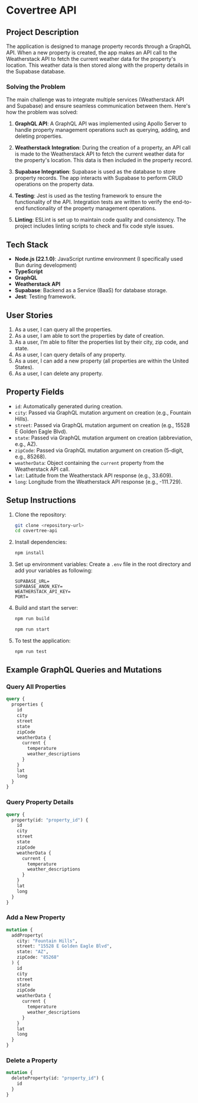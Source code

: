# Covertree API

## Project Description

The application is designed to manage property records through a GraphQL API. When a new property is created, the app makes an API call to the Weatherstack API to fetch the current weather data for the property's location. This weather data is then stored along with the property details in the Supabase database.

### Solving the Problem

The main challenge was to integrate multiple services (Weatherstack API and Supabase) and ensure seamless communication between them. Here's how the problem was solved:

1. **GraphQL API**: A GraphQL API was implemented using Apollo Server to handle property management operations such as querying, adding, and deleting properties.

2. **Weatherstack Integration**: During the creation of a property, an API call is made to the Weatherstack API to fetch the current weather data for the property's location. This data is then included in the property record.

3. **Supabase Integration**: Supabase is used as the database to store property records. The app interacts with Supabase to perform CRUD operations on the property data.

4. **Testing**: Jest is used as the testing framework to ensure the functionality of the API. Integration tests are written to verify the end-to-end functionality of the property management operations.

5. **Linting**: ESLint is set up to maintain code quality and consistency. The project includes linting scripts to check and fix code style issues.

## Tech Stack

- **Node.js (22.1.0)**: JavaScript runtime environment (I specifically used Bun during development)
- **TypeScript**
- **GraphQL**
- **Weatherstack API**
- **Supabase**: Backend as a Service (BaaS) for database storage.
- **Jest**: Testing framework.

## User Stories

1. As a user, I can query all the properties.
2. As a user, I am able to sort the properties by date of creation.
3. As a user, I’m able to filter the properties list by their city, zip code, and state.
4. As a user, I can query details of any property.
5. As a user, I can add a new property (all properties are within the United States).
6. As a user, I can delete any property.

## Property Fields

- `id`: Automatically generated during creation.
- `city`: Passed via GraphQL mutation argument on creation (e.g., Fountain Hills).
- `street`: Passed via GraphQL mutation argument on creation (e.g., 15528 E Golden Eagle Blvd).
- `state`: Passed via GraphQL mutation argument on creation (abbreviation, e.g., AZ).
- `zipCode`: Passed via GraphQL mutation argument on creation (5-digit, e.g., 85268).
- `weatherData`: Object containing the `current` property from the Weatherstack API call.
- `lat`: Latitude from the Weatherstack API response (e.g., 33.609).
- `long`: Longitude from the Weatherstack API response (e.g., -111.729).

## Setup Instructions

1. Clone the repository:
    ```sh
    git clone <repository-url>
    cd covertree-api
    ```

2. Install dependencies:
    ```sh
    npm install
    ```

3. Set up environment variables:
    Create a `.env` file in the root directory and add your variables as following:
    ```
    SUPABASE_URL=
    SUPABASE_ANON_KEY=
    WEATHERSTACK_API_KEY=
    PORT=

    ```

4. Build and start the server:
    ```sh
    npm run build
    ```
    ```sh
    npm run start
    ```

5. To test the application:
    ```sh
    npm run test
    ```

## Example GraphQL Queries and Mutations

### Query All Properties
```graphql
query {
  properties {
    id
    city
    street
    state
    zipCode
    weatherData {
      current {
        temperature
        weather_descriptions
      }
    }
    lat
    long
  }
}
```

### Query Property Details
```graphql
query {
  property(id: "property_id") {
    id
    city
    street
    state
    zipCode
    weatherData {
      current {
        temperature
        weather_descriptions
      }
    }
    lat
    long
  }
}
```

### Add a New Property
```graphql
mutation {
  addProperty(
    city: "Fountain Hills",
    street: "15528 E Golden Eagle Blvd",
    state: "AZ",
    zipCode: "85268"
  ) {
    id
    city
    street
    state
    zipCode
    weatherData {
      current {
        temperature
        weather_descriptions
      }
    }
    lat
    long
  }
}
```

### Delete a Property
```graphql
mutation {
  deleteProperty(id: "property_id") {
    id
  }
}
```
